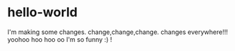 # hello-world
I'm making some changes.
change,change,change. changes everywhere!!!
yoohoo hoo hoo oo I'm so funny :) !
